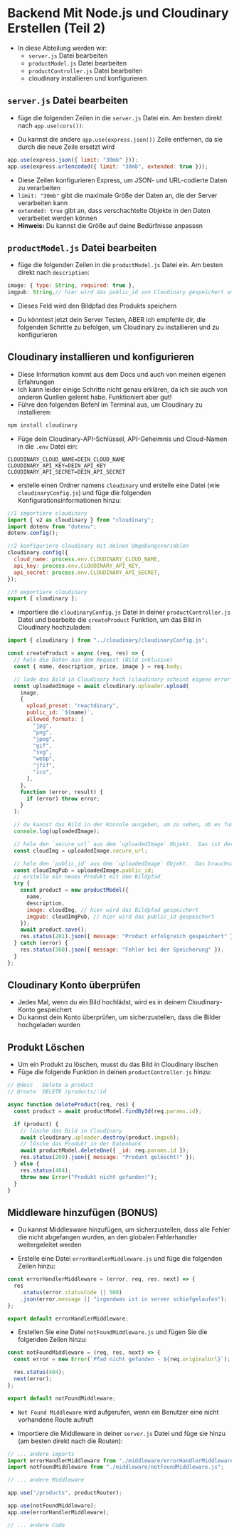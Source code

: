 # Backend Mit Node.js und Cloudinary Erstellen (Teil 2)

- In diese Abteilung werden wir:
  - `server.js` Datei bearbeiten
  - `productModel.js` Datei bearbeiten
  - `productController.js` Datei bearbeiten
  - cloudinary installieren und konfigurieren

## `server.js` Datei bearbeiten

- füge die folgenden Zeilen in die `server.js` Datei ein. Am besten direkt nach `app.use(cors())`:

- Du kannst die andere `app.use(express.json())` Zeile entfernen, da sie durch die neue Zeile ersetzt wird

```javascript
app.use(express.json({ limit: "30mb" }));
app.use(express.urlencoded({ limit: "30mb", extended: true }));
```

- Diese Zeilen konfigurieren Express, um JSON- und URL-codierte Daten zu verarbeiten
- `limit: "30mb"` gibt die maximale Größe der Daten an, die der Server verarbeiten kann
- `extended: true` gibt an, dass verschachtelte Objekte in den Daten verarbeitet werden können
- **Hinweis:** Du kannst die Größe auf deine Bedürfnisse anpassen

## `productModel.js` Datei bearbeiten

- füge die folgenden Zeilen in die `productModel.js` Datei ein. Am besten direkt nach `description`:

```javascript
image: { type: String, required: true },
imgpub: String,// hier wird das public_id von Cloudinary gespeichert um das Bild später zu löschen
```

- Dieses Feld wird den Bildpfad des Produkts speichern

- Du könntest jetzt dein Server Testen, ABER ich empfehle dir, die folgenden Schritte zu befolgen, um Cloudinary zu installieren und zu konfigurieren

## Cloudinary installieren und konfigurieren

- Diese Information kommt aus dem Docs und auch von meinen eigenen Erfahrungen
- Ich kann leider einige Schritte nicht genau erklären, da ich sie auch von anderen Quellen gelernt habe. Funktioniert aber gut!
- Führe den folgenden Befehl im Terminal aus, um Cloudinary zu installieren:

```bash
npm install cloudinary
```

- Füge dein Cloudinary-API-Schlüssel, API-Geheimnis und Cloud-Namen in die `.env` Datei ein:

```env
CLOUDINARY_CLOUD_NAME=DEIN_CLOUD_NAME
CLOUDINARY_API_KEY=DEIN_API_KEY
CLOUDINARY_API_SECRET=DEIN_API_SECRET
```

- erstelle einen Ordner namens `cloudinary` und erstelle eine Datei (wie `cloudinaryConfig.js`) und füge die folgenden Konfigurationsinformationen hinzu:

```js
//1 importiere cloudinary
import { v2 as cloudinary } from "cloudinary";
import dotenv from "dotenv";
dotenv.config();

//2 konfiguriere cloudinary mit deinen Umgebungsvariablen
cloudinary.config({
  cloud_name: process.env.CLOUDINARY_CLOUD_NAME,
  api_key: process.env.CLOUDINARY_API_KEY,
  api_secret: process.env.CLOUDINARY_API_SECRET,
});

//3 exportiere cloudinary
export { cloudinary };
```

- importiere die `cloudinaryConfig.js` Datei in deiner `productController.js` Datei und bearbeite die `createProduct` Funktion, um das Bild in Cloudinary hochzuladen:

```javascript
import { cloudinary } from "../cloudinary/cloudinaryConfig.js";

const createProduct = async (req, res) => {
  // hole die Daten aus dem Request (Bild inklusive)
  const { name, description, price, image } = req.body;

  // lade das Bild in Cloudinary hoch (cloudinary scheint eigene error handling zu haben)
  const uploadedImage = await cloudinary.uploader.upload(
    image,
    {
      upload_preset: "reactdinary",
      public_id: `${name}`,
      allowed_formats: [
        "jpg",
        "png",
        "jpeg",
        "gif",
        "svg",
        "webp",
        "jfif",
        "ico",
      ],
    },
    function (error, result) {
      if (error) throw error;
    }
  );

  // du kannst das Bild in der Konsole ausgeben, um zu sehen, ob es funktioniert hat
  console.log(uploadedImage);

  // hole den `secure_url` aus dem `uploadedImage` Objekt.  Das ist der Pfad zum Bild in Cloudinary
  const cloudImg = uploadedImage.secure_url;

  // hole den `public_id` aus dem `uploadedImage` Objekt.  Das brauchst du, um das Bild später zu löschen
  const cloudImgPub = uploadedImage.public_id;
  // erstelle ein neues Produkt mit dem Bildpfad
  try {
    const product = new productModel({
      name,
      description,
      image: cloudImg, // hier wird das Bildpfad gespeichert
      imgpub: cloudImgPub, // hier wird das public_id gespeichert
    });
    await product.save();
    res.status(201).json({ message: "Product erfolgreich gespeichert" });
  } catch (error) {
    res.status(500).json({ message: "Fehler bei der Speicherung" });
  }
};
```

## Cloudinary Konto überprüfen

- Jedes Mal, wenn du ein Bild hochlädst, wird es in deinem Cloudinary-Konto gespeichert
- Du kannst dein Konto überprüfen, um sicherzustellen, dass die Bilder hochgeladen wurden

## Produkt Löschen

- Um ein Produkt zu löschen, musst du das Bild in Cloudinary löschen
- Füge die folgende Funktion in deinen `productController.js` hinzu:

```javascript
// @desc   Delete a product
// @route  DELETE /products/:id

async function deleteProduct(req, res) {
  const product = await productModel.findById(req.params.id);

  if (product) {
    // lösche das Bild in Cloudinary
    await cloudinary.uploader.destroy(product.imgpub);
    // lösche das Produkt in der Datenbank
    await productModel.deleteOne({ _id: req.params.id });
    res.status(200).json({ message: "Produkt gelöscht!" });
  } else {
    res.status(404);
    throw new Error("Produkt nicht gefunden!");
  }
}
```

## Middleware hinzufügen (BONUS)

- Du kannst Middlesware hinzufügen, um sicherzustellen, dass alle Fehler die nicht abgefangen wurden, an den globalen Fehlerhandler weitergeleitet werden

- Erstelle eine Datei `errorHandlerMiddleware.js` und füge die folgenden Zeilen hinzu:

```javascript
const errorHandlerMiddleware = (error, req, res, next) => {
  res
    .status(error.statusCode || 500)
    .json(error.message || "irgendwas ist in server schiefgelaufen");
};

export default errorHandlerMiddleware;
```

- Erstellen Sie eine Datei `notFoundMiddleware.js` und fügen Sie die folgenden Zeilen hinzu:

```javascript
const notFoundMiddleware = (req, res, next) => {
  const error = new Error(`Pfad nicht gefunden - ${req.originalUrl}`);

  res.status(404);
  next(error);
};

export default notFoundMiddleware;
```

- `Not Found Middleware` wird aufgerufen, wenn ein Benutzer eine nicht vorhandene Route aufruft

- Importiere die Middleware in deiner `server.js` Datei und füge sie hinzu (am besten direkt nach die Routen):

```javascript
// ... andere imports
import errorHandlerMiddleware from "./middleware/errorHandlerMiddleware.js";
import notFoundMiddleware from "./middleware/notFoundMiddleware.js";

// ... andere Middleware

app.use("/products", productRouter);

app.use(notFoundMiddleware);
app.use(errorHandlerMiddleware);

// ... andere Code
```
